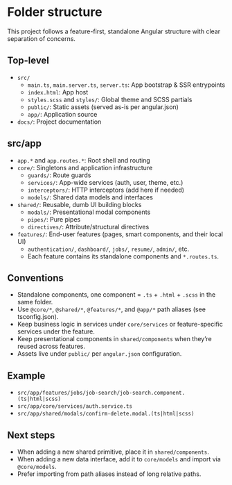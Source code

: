 # Folder structure

This project follows a feature-first, standalone Angular structure with clear separation of concerns.

## Top-level
- `src/`
  - `main.ts`, `main.server.ts`, `server.ts`: App bootstrap & SSR entrypoints
  - `index.html`: App host
  - `styles.scss` and `styles/`: Global theme and SCSS partials
  - `public/`: Static assets (served as-is per angular.json)
  - `app/`: Application source
- `docs/`: Project documentation

## src/app
- `app.*` and `app.routes.*`: Root shell and routing
- `core/`: Singletons and application infrastructure
  - `guards/`: Route guards
  - `services/`: App-wide services (auth, user, theme, etc.)
  - `interceptors/`: HTTP interceptors (add here if needed)
  - `models/`: Shared data models and interfaces
- `shared/`: Reusable, dumb UI building blocks
  - `modals/`: Presentational modal components
  - `pipes/`: Pure pipes
  - `directives/`: Attribute/structural directives
- `features/`: End-user features (pages, smart components, and their local UI)
  - `authentication/`, `dashboard/`, `jobs/`, `resume/`, `admin/`, etc.
  - Each feature contains its standalone components and `*.routes.ts`.

## Conventions
- Standalone components, one component = `.ts` + `.html` + `.scss` in the same folder.
- Use `@core/*`, `@shared/*`, `@features/*`, and `@app/*` path aliases (see tsconfig.json).
- Keep business logic in services under `core/services` or feature-specific services under the feature.
- Keep presentational components in `shared/components` when they’re reused across features.
- Assets live under `public/` per `angular.json` configuration.

## Example
- `src/app/features/jobs/job-search/job-search.component.(ts|html|scss)`
- `src/app/core/services/auth.service.ts`
- `src/app/shared/modals/confirm-delete.modal.(ts|html|scss)`

## Next steps
- When adding a new shared primitive, place it in `shared/components`.
- When adding a new data interface, add it to `core/models` and import via `@core/models`.
- Prefer importing from path aliases instead of long relative paths.

